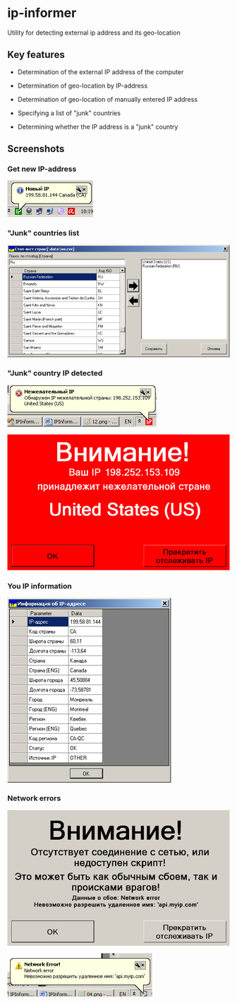# ip-informer
Utility for detecting external ip address and its geo-location

## Key features

- Determination of the external IP address of the computer

- Determination of geo-location by IP-address

- Determination of geo-location of manually entered IP address

- Specifying a list of "junk" countries

- Determining whether the IP address is a "junk" country

## Screenshots

### Get new IP-address

![Get new IP-address](/help-src/IMAGES/09.png)

### "Junk" countries list

!["Junk" countries list](/help-src/IMAGES/12.png)

### "Junk" country IP detected

!["Junk" country IP detected](/help-src/IMAGES/13.png)

!["Junk" country IP detected](/help-src/IMAGES/14.png)

### You IP information

![You IP information](/help-src/IMAGES/15.png)

### Network errors

![Network errors](/help-src/IMAGES/04.png)

![Network errors](/help-src/IMAGES/05.png)